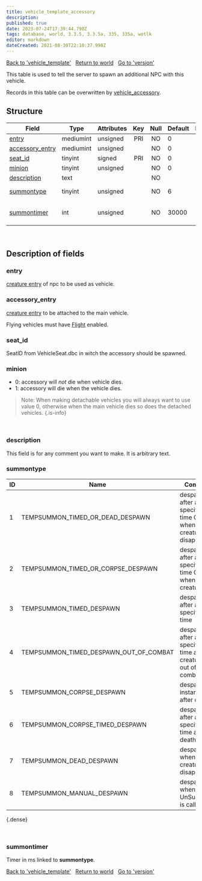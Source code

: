 ```yaml
---
title: vehicle_template_accessory
description: 
published: true
date: 2023-07-24T17:39:44.790Z
tags: database, world, 3.3.5, 3.3.5a, 335, 335a, wotlk
editor: markdown
dateCreated: 2021-08-30T22:10:37.998Z
---
```


<a href="https://trinitycore.info/en/database/335/world/vehicle_template" class="mt-5 v-btn v-btn--depressed v-btn--flat v-btn--outlined theme--light v-size--default darkblue--text text--lighten-3"><span class="v-btn__content"><i aria-hidden="true" class="v-icon notranslate v-icon--left mdi mdi-arrow-left theme--light"></i><span>Back to 'vehicle_template'</span></span></a>&nbsp;&nbsp;&nbsp;<a href="https://trinitycore.info/en/database/335/world/home" class="mt-5 v-btn v-btn--depressed v-btn--flat v-btn--outlined theme--light v-size--default darkblue--text text--lighten-3"><span class="v-btn__content"><i aria-hidden="true" class="v-icon notranslate v-icon--left mdi mdi-home-outline theme--light"></i><span>Return to world</span></span></a>&nbsp;&nbsp;&nbsp;<a href="https://trinitycore.info/en/database/335/world/version" class="mt-5 v-btn v-btn--depressed v-btn--flat v-btn--outlined theme--light v-size--default darkblue--text text--lighten-3"><span class="v-btn__content"><span>Go to 'version'</span><i aria-hidden="true" class="v-icon notranslate v-icon--right mdi mdi-arrow-right theme--light"></i></span></a>

This table is used to tell the server to spawn an additional NPC with this vehicle.

Records in this table can be overwritten by [vehicle_accessory](../world/vehicle_accessory).

## Structure

| Field | Type | Attributes | Key | Null | Default | Extra | Comment |
| --- | --- | --- | :---: | :---: | --- | --- | --- |
| [entry](#entry) | mediumint | unsigned | PRI | NO | 0 |  |  |
| [accessory_entry](#accessory_entry) | mediumint | unsigned |  | NO | 0 |  |  |
| [seat_id](#seat_id) | tinyint | signed | PRI | NO | 0 |  |  |
| [minion](#minion) | tinyint | unsigned |  | NO | 0 |  |  |
| [description](#description) | text |  |  | NO |  |  |  |
| [summontype](#summontype) | tinyint | unsigned |  | NO | 6 |  | see enum TempSummonType |
| [summontimer](#summontimer) | int | unsigned |  | NO | 30000 |  | timer, only relevant for certain summontypes |
&nbsp;
## Description of fields

### entry
[creature entry](../world/creature_template#entry) of npc to be used as vehicle.
&nbsp;

### accessory_entry
[creature entry](../world/creature_template#entry) to be attached to the main vehicle.

Flying vehicles must have [Flight](../world/creature_template_movement#Flight) enabled.
&nbsp;

### seat_id
SeatID from VehicleSeat.dbc in witch the accessory should be spawned. 
&nbsp;

### minion
* 0: accessory will _not_ die when vehicle dies.
* 1: accessory will die when the vehicle dies.

> Note: When making detachable vehicles you will always want to use value 0, otherwise when the main vehicle dies so does the detached vehicles.
{.is-info}

&nbsp;

### description
This field is for any comment you want to make. It is arbitrary text.
&nbsp;

### summontype

| ID | Name | Comment |
|----|------|---------|
| 1 | TEMPSUMMON_TIMED_OR_DEAD_DESPAWN | despawns after a specified time OR when the creature disappears |
| 2 | TEMPSUMMON_TIMED_OR_CORPSE_DESPAWN | despawns after a specified time OR when the creature dies |
| 3 | TEMPSUMMON_TIMED_DESPAWN | despawns after a specified time |
| 4 | TEMPSUMMON_TIMED_DESPAWN_OUT_OF_COMBAT | despawns after a specified time after the creature is out of combat |
| 5 | TEMPSUMMON_CORPSE_DESPAWN | despawns instantly after death |
| 6 | TEMPSUMMON_CORPSE_TIMED_DESPAWN | despawns after a specified time after death |
| 7 | TEMPSUMMON_DEAD_DESPAWN | despawns when the creature disappears |
| 8 | TEMPSUMMON_MANUAL_DESPAWN | despawns when UnSummon() is called |
{.dense}

&nbsp;

### summontimer
Timer in ms linked to **summontype**.
&nbsp;

<a href="https://trinitycore.info/en/database/335/world/vehicle_template" class="mt-5 v-btn v-btn--depressed v-btn--flat v-btn--outlined theme--light v-size--default darkblue--text text--lighten-3"><span class="v-btn__content"><i aria-hidden="true" class="v-icon notranslate v-icon--left mdi mdi-arrow-left theme--light"></i><span>Back to 'vehicle_template'</span></span></a>&nbsp;&nbsp;&nbsp;<a href="https://trinitycore.info/en/database/335/world/home" class="mt-5 v-btn v-btn--depressed v-btn--flat v-btn--outlined theme--light v-size--default darkblue--text text--lighten-3"><span class="v-btn__content"><i aria-hidden="true" class="v-icon notranslate v-icon--left mdi mdi-home-outline theme--light"></i><span>Return to world</span></span></a>&nbsp;&nbsp;&nbsp;<a href="https://trinitycore.info/en/database/335/world/version" class="mt-5 v-btn v-btn--depressed v-btn--flat v-btn--outlined theme--light v-size--default darkblue--text text--lighten-3"><span class="v-btn__content"><span>Go to 'version'</span><i aria-hidden="true" class="v-icon notranslate v-icon--right mdi mdi-arrow-right theme--light"></i></span></a>
